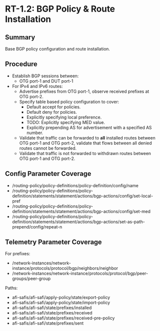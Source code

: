 # RT-1.2: BGP Policy & Route Installation

## Summary

Base BGP policy configuration and route installation.

## Procedure

*   Establish BGP sessions between:
    *   OTG port-1 and DUT port-1
*   For IPv4 and IPv6 routes:
    *   Advertise prefixes from OTG port-1, observe received prefixes at OTG
        port-2.
    *   Specify table based policy configuration to cover:
        *   Default accept for policies.
        *   Default deny for policies.
        *   Explicitly specifying local preference.
        *   TODO: Explicitly specifying MED value.
        *   Explicitly prepending AS for advertisement with a specified AS
            number.
    *   Validate that traffic can be forwarded to **all** installed routes
        between OTG port-1 and OTG port-2, validate that flows between all
        denied routes cannot be forwarded.
    *   Validate that traffic is not forwarded to withdrawn routes between OTG
        port-1 and OTG port-2.

## Config Parameter Coverage

*   /routing-policy/policy-definitions/policy-definition/config/name
*   /routing-policy/policy-definitions/policy-definition/statements/statement/actions/bgp-actions/config/set-local-pref
*   /routing-policy/policy-definitions/policy-definition/statements/statement/actions/bgp-actions/config/set-med
*   /routing-policy/policy-definitions/policy-definition/statements/statement/actions/bgp-actions/set-as-path-prepend/config/repeat-n

## Telemetry Parameter Coverage

For prefixes:

*   /network-instances/network-instance/protocols/protocol/bgp/neighbors/neighbor
*   /network-instances/network-instance/protocols/protocol/bgp/peer-groups/peer-group

Paths:

*   afi-safis/afi-safi/apply-policy/state/export-policy
*   afi-safis/afi-safi/apply-policy/state/import-policy
*   afi-safis/afi-safi/state/prefixes/installed
*   afi-safis/afi-safi/state/prefixes/received
*   afi-safis/afi-safi/state/prefixes/received-pre-policy
*   afi-safis/afi-safi/state/prefixes/sent
